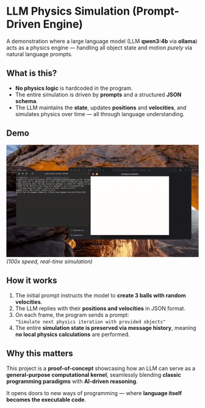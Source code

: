 # LLM Physics Simulation (Prompt-Driven Engine)
A demonstration where a large language model (LLM **qwen3:4b** via **ollama**) acts as a physics engine — handling all object state and motion *purely* via natural language prompts.


## What is this?
- **No physics logic** is hardcoded in the program.
- The entire simulation is driven by **prompts** and a structured **JSON schema**.
- The LLM maintains the **state**, updates **positions** and **velocities**, and simulates physics over time — all through language understanding.


## Demo
![Simulation GIF (100× speed)](llm_simulation_x100.gif)  
*(100x speed, real-time simulation)*


## How it works
1. The initial prompt instructs the model to **create 3 balls with random velocities**.
2. The LLM replies with their **positions and velocities** in JSON format.
3. On each frame, the program sends a prompt:  
   `"Simulate next physics iteration with provided objects"`
4. The entire **simulation state is preserved via message history**, meaning **no local physics calculations** are performed.


## Why this matters
This project is a **proof-of-concept** showcasing how an LLM can serve as a **general-purpose computational kernel**, seamlessly blending **classic programming paradigms** with **AI-driven reasoning**.

It opens doors to new ways of programming — where **language itself becomes the executable code**.
